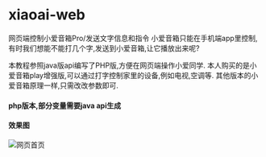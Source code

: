 # xiaoai-web
网页端控制小爱音箱Pro/发送文字信息和指令
小爱音箱只能在手机端app里控制,有时我们想能不能打几个字,发送到小爱音箱,让它播放出来呢?

本教程参照java版api编写了PHP版,方便在网页端操作小爱同学.
本人购买的是小爱音箱play增强版,可以通过打字控制家里的设备,例如电视,空调等.
其他版本的小爱音箱原理一样,只需改改参数即可.

#### php版本,部分变量需要java api生成

#### 效果图
![网页首页](https://www.wenbo.site/uploads/logo/xiaoai-home.png)
